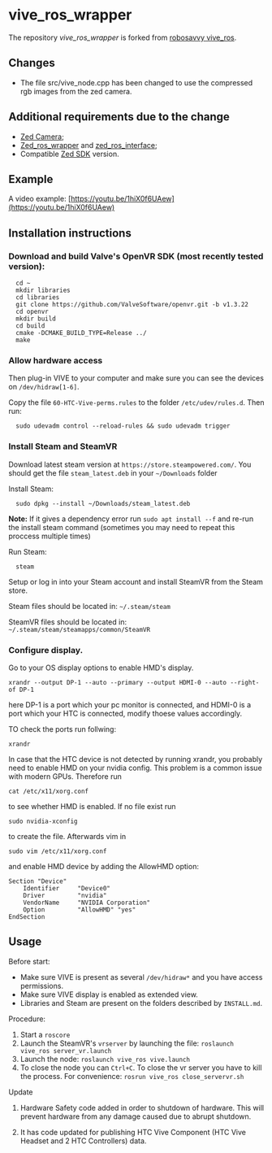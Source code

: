 # vive_ros_wrapper

The repository *vive_ros_wrapper* is forked from [robosavvy vive_ros](https://github.com/robosavvy/vive_ros). 

## Changes 

- The file src/vive_node.cpp has been changed to use the compressed rgb images from the zed camera. 

## Additional requirements due to the change

- [Zed Camera](https://store.stereolabs.com/en-de/products/zed-2);
- [Zed_ros_wrapper](https://github.com/stereolabs/zed-ros-wrapper) and [zed_ros_interface](https://github.com/stereolabs/zed-ros-interfaces);
- Compatible [Zed SDK](https://www.stereolabs.com/developers/) version.

## Example

A video example: [https://youtu.be/1hiX0f6UAew](https://youtu.be/1hiX0f6UAew)

## Installation instructions

### Download and build Valve's OpenVR SDK (most recently tested version):

      cd ~
      mkdir libraries
      cd libraries
      git clone https://github.com/ValveSoftware/openvr.git -b v1.3.22
      cd openvr
      mkdir build
      cd build
      cmake -DCMAKE_BUILD_TYPE=Release ../
      make

### Allow hardware access
Then plug-in VIVE to your computer and make sure you can see the devices on `/dev/hidraw[1-6]`.

Copy the file `60-HTC-Vive-perms.rules` to the folder `/etc/udev/rules.d`. Then run:

      sudo udevadm control --reload-rules && sudo udevadm trigger

### Install Steam and SteamVR

Download latest steam version at `https://store.steampowered.com/`. You should get the file `steam_latest.deb` in your `~/Downloads` folder

Install Steam:
      
      sudo dpkg --install ~/Downloads/steam_latest.deb
      
__Note:__ If it gives a dependency error run `sudo apt install --f` and re-run the install steam command (sometimes you may need to repeat this proccess multiple times)

Run Steam:
      
      steam

Setup or log in into your Steam account and install SteamVR from the Steam store.

Steam files should be located in: `~/.steam/steam`

SteamVR files should be located in: `~/.steam/steam/steamapps/common/SteamVR`

### Configure display.

Go to your OS display options to enable HMD's display.

```
xrandr --output DP-1 --auto --primary --output HDMI-0 --auto --right-of DP-1
```
here DP-1 is a port which your pc monitor is connected, and HDMI-0 is a port which your HTC is connected, modify thoese values accordingly.

TO check the ports run follwing:

```
xrandr 
```
In case that the HTC device is not detected by running xrandr, you probably need to enable HMD on your nvidia config. This problem is a common issue with modern GPUs. Therefore run 

```
cat /etc/x11/xorg.conf
```
to see whether HMD is enabled. If no file exist run 

```
sudo nvidia-xconfig
```
to create the file. Afterwards vim in 

```
sudo vim /etc/x11/xorg.conf
```
and enable HMD device by adding the AllowHMD option: 

```
Section "Device"
    Identifier     "Device0"
    Driver         "nvidia"
    VendorName     "NVIDIA Corporation"
    Option         "AllowHMD" "yes"
EndSection
```

## Usage

Before start:

* Make sure VIVE is present as several `/dev/hidraw*` and you have access permissions.
* Make sure VIVE display is enabled as extended view.
* Libraries and Steam are present on the folders described by `INSTALL.md`.

Procedure:
1. Start a `roscore`
2. Launch the SteamVR's `vrserver` by launching the file: `roslaunch vive_ros server_vr.launch`
3. Launch the node: `roslaunch vive_ros vive.launch`
4. To close the node you can `Ctrl+C`. To close the vr server you have to kill the process. For convenience: `rosrun vive_ros close_servervr.sh`

Update
1. Hardware Safety code added in order to shutdown of hardware. This will prevent hardware from any damage caused due to abrupt shutdown.

2. It has code updated for publishing HTC Vive Component (HTC Vive Headset and 2 HTC Controllers) data.

